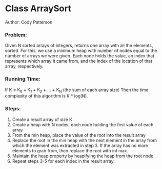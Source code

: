 # Class ArraySort
Author: Cody Patterson

### Problem:
Given N sorted arrays of integers, returns one array with all the elements,
sorted. For this, we use a minimum heap with number of nodes equal to the
number of arrays we were given. Each node holds the value, an index that
represents which array it came from, and the index of the location of that
array, respectively.

### Running Time:
If K = K<sub>0</sub> + K<sub>1</sub> + K<sub>2</sub> + ... + K<sub>N</sub> (the sum of each array size)
Then the time complexity of this algorithm is K * log(N).

### Steps:
1. Create a result array of size K
2. Create a heap with N nodes, each node holding the first value of each array
3. From the min heap, place the value of the root into the result array
4. Replace the root in the min heap with the next element in the array from
   which the element was extracted in step 3. If the array has no more elements
   to grab from, then replace the root with int max.
5. Maintain the heap property by heapifying the heap from the root node.
6. Repeat steps 3-5 for each index in the result array.
